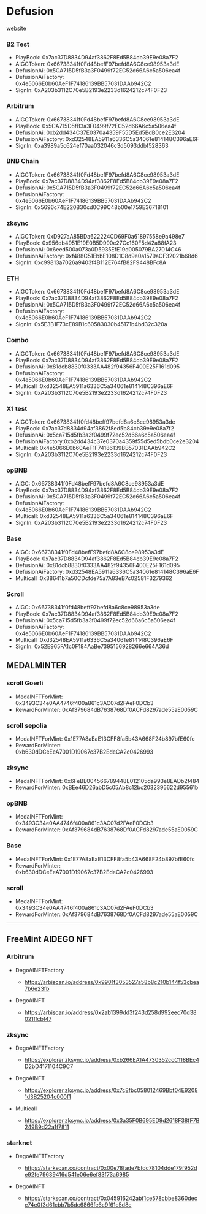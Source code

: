 # Defusion

[website](https://defusion.ai/)


### B2 Test
- PlayBook: 0x7ac37D8834D94af3862F8Ed5B84cb39E9e08a7F2
- AIGCToken: 0x66738341f0Fd48befF97befd8A6C8ce98953a3dE
- DefusionAi: 0x5CA715D5fB3a3F0499f72EC52d66A6c5a506ea4f
- DefusionAiFactory: 0x4e5066E0b60AeF1F74186139BB57031DAAb942C2
- SignIn: 0xA203b3112C70e5B2193e2233d1624212c74F0F23

### Arbitrum
- AIGCToken: 0x66738341f0Fd48befF97befd8A6C8ce98953a3dE
- PlayBook: 0x5CA715D5fB3a3F0499f72EC52d66A6c5a506ea4f
- DefusionAi: 0xb2dd434C37E0370a4359F55D5Ed5BdB0ce2E3204
- DefusionAiFactory: 0xd32548EA5911a6336C5a34061e814148C396aE6F
- SignIn: 0xa3989a5c624ef70aa032046c3d5093ddbf528363

### BNB Chain
- AIGCToken: 0x66738341f0Fd48befF97befd8A6C8ce98953a3dE
- PlayBook: 0x7ac37D8834D94af3862F8Ed5B84cb39E9e08a7F2
- DefusionAi: 0x5CA715D5fB3a3F0499f72EC52d66A6c5a506ea4f
- DefusionAiFactory: 0x4e5066E0b60AeF1F74186139BB57031DAAb942C2
- SignIn: 0x5696c74E220B30cd0C99C48b00e1759E36718101

### zksync
- AIGCToken: 0xD927aA85BDa622224CD69F0a61897558e9a498e7
- PlayBook: 0x956db4951E19E0B5D990e27Cc160F5d42a88fA23
- DefusionAi: 0x6eed500a073a0D5935EfE19d005079BA27014C46
- DefusionAiFactory: 0xf488C51EbbE108D1C8d9e0a1579aCF32021b68d6
- SignIn: 0xc99813a7026a9403f4B112E764fB82F9448BFc8A

### ETH
- AIGCToken: 0x66738341f0Fd48befF97befd8A6C8ce98953a3dE
- PlayBook: 0x7ac37D8834D94af3862F8Ed5B84cb39E9e08a7F2
- DefusionAi: 0x5CA715D5fB3a3F0499f72EC52d66A6c5a506ea4f
- DefusionAiFactory: 0x4e5066E0b60AeF1F74186139BB57031DAAb942C2
- SignIn: 0x5E3B1F73cE89B1c60583030b45171b4bd32c320a

### Combo
- AIGCToken: 0x66738341f0Fd48befF97befd8A6C8ce98953a3dE
- PlayBook: 0x7ac37D8834D94af3862F8Ed5B84cb39E9e08a7F2
- DefusionAi: 0x81dcb8830f0333AA482f94356F400E25F161d095
- DefusionAiFactory: 0x4e5066E0b60AeF1F74186139BB57031DAAb942C2
- Multicall :0xd32548EA5911a6336C5a34061e814148C396aE6F
- SignIn: 0xA203b3112C70e5B2193e2233d1624212c74F0F23

### X1 test
- AIGCToken: 0x66738341f0fd48beff97befd8a6c8ce98953a3de
- PlayBook: 0x7ac37d8834d94af3862f8ed5b84cb39e9e08a7f2
- DefusionAi: 0x5ca715d5fb3a3f0499f72ec52d66a6c5a506ea4f
- DefusionAiFactory:0xb2dd434c37e0370a4359f55d5ed5bdb0ce2e3204
- Multicall: 0x4e5066E0b60AeF1F74186139BB57031DAAb942C2
- SignIn: 0xA203b3112C70e5B2193e2233d1624212c74F0F23

### opBNB
- AIGC: 0x66738341f0Fd48befF97befd8A6C8ce98953a3dE
- PlayBook: 0x7ac37D8834D94af3862F8Ed5B84cb39E9e08a7F2
- DefusionAi: 0x5CA715D5fB3a3F0499f72EC52d66A6c5a506ea4f
- DefusionAiFactory: 0x4e5066E0b60AeF1F74186139BB57031DAAb942C2
- Multicall: 0xd32548EA5911a6336C5a34061e814148C396aE6F
- SignIn: 0xA203b3112C70e5B2193e2233d1624212c74F0F23

### Base
- AIGC: 0x66738341f0Fd48befF97befd8A6C8ce98953a3dE
- PlayBook: 0x7ac37D8834D94af3862F8Ed5B84cb39E9e08a7F2
- DefusionAi: 0x81dcb8830f0333AA482f94356F400E25F161d095
- DefusionAiFactory: 0xd32548EA5911a6336C5a34061e814148C396aE6F
- Multicall :0x38641b7a50CDcfde75a7A83eB7c02581F3279362

### Scroll
- AIGC: 0x66738341f0fd48beff97befd8a6c8ce98953a3de
- PlayBook: 0x7ac37D8834D94af3862F8Ed5B84cb39E9e08a7F2
- DefusionAi: 0x5ca715d5fb3a3f0499f72ec52d66a6c5a506ea4f
- DefusionAiFactory: 0x4e5066E0b60AeF1F74186139BB57031DAAb942C2
- Multicall :0xd32548EA5911a6336C5a34061e814148C396aE6F
- SignIn: 0x52E965FA1c0F184AaBe7395156928266e664A36d

## MEDALMINTER

### scroll Goerli
- MedalNFTForMint: 0x3493C34e0AA4746f400a861c3AC07d2FAeF0DCb3
- RewardForMinter: 0xAf379684dB7638768Df0ACFd8297ade55aE0059C

### scroll sepolia
- MedalNFTForMint: 0x1E77A8aEaE13CFF8fa5b43A668F24b897bfE60fc
- RewardForMinter: 0xb630dDCeEeA7001D19067c37B2EdeCA2c0426993

### zksync
- MedalNFTForMint: 0x6FeBE004566789448E012105da993e8EADb2f484
- RewardForMinter: 0xBEe46D26abD5c05Ab8c12bc2032395622d95561b

### opBNB
- MedalNFTForMint: 0x3493C34e0AA4746f400a861c3AC07d2FAeF0DCb3
- RewardForMinter: 0xAf379684dB7638768Df0ACFd8297ade55aE0059C

### Base
- MedalNFTForMint: 0x1E77A8aEaE13CFF8fa5b43A668F24b897bfE60fc
- RewardForMinter: 0xb630dDCeEeA7001D19067c37B2EdeCA2c0426993

### scroll
- MedalNFTForMint: 0x3493C34e0AA4746f400a861c3AC07d2FAeF0DCb3
- RewardForMinter: 0xAf379684dB7638768Df0ACFd8297ade55aE0059C

----------------

## FreeMint AIDEGO NFT

### Arbitrum
- DegoAINFTFactory
    - https://arbiscan.io/address/0x9901f3053527a58b8c210b144f53cbea7b6e23fb

- DegoAINFT
    - https://arbiscan.io/address/0x2ab1399dd3f243d258d992eec70d38021ffcbf47

### zksync
- DegoAINFTFactory
    - https://explorer.zksync.io/address/0xb266EA1A4730352ccC118BEc4D2bD4171104C9C7

- DegoAINFT
    - https://explorer.zksync.io/address/0x7c8fbc058012469Bbf04E92081d3B25204c000f1

- Multicall
    - https://explorer.zksync.io/address/0x3a35F0B695ED9d2618F38fF7B249B9d22a1f7811

### starknet
- DegoAINFTFactory
    - https://starkscan.co/contract/0x00e78fade7bfdc78104dde179f952de92fe79639416d541e06e6ef83f73a6985
    
- DegoAINFT
    - https://starkscan.co/contract/0x045916242abf1ce578cbbe8360dece74e0f3d61cbb7b5dc6866fe6c9f61c5d8c
